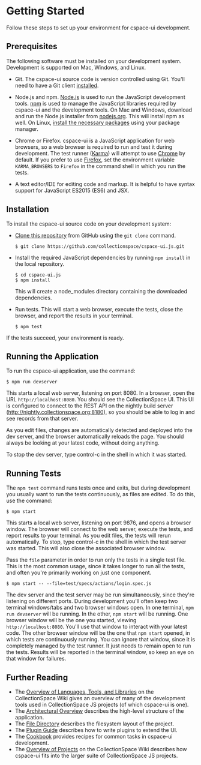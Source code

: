 # Getting Started

Follow these steps to set up your environment for cspace-ui development.

## Prerequisites

The following software must be installed on your development system. Development is supported on Mac, Windows, and Linux.

- Git. The cspace-ui source code is version controlled using Git. You'll need to have a Git client [installed](https://git-scm.com/book/en/v2/Getting-Started-Installing-Git).

- Node.js and npm. [Node.js](https://nodejs.org/) is used to run the JavaScript development tools. [npm](https://www.npmjs.com/) is used to manage the JavaScript libraries required by cspace-ui and the development tools. On Mac and Windows, download and run the Node.js installer from [nodejs.org](https://nodejs.org/). This will install npm as well. On Linux, [install the necessary packages](https://nodejs.org/en/download/package-manager/) using your package manager.

- Chrome or Firefox. cspace-ui is a JavaScript application for web browsers, so a web browser is required to run and test it during development. The test runner ([Karma](https://karma-runner.github.io/)) will attempt to use [Chrome](https://www.google.com/chrome/browser/desktop/index.html) by default. If you prefer to use [Firefox](https://www.mozilla.org/en-US/firefox/new/), set the environment variable `KARMA_BROWSERS` to `Firefox` in the command shell in which you run the tests.

- A text editor/IDE for editing code and markup. It is helpful to have syntax support for JavaScript ES2015 (ES6) and JSX.

## Installation

To install the cspace-ui source code on your development system:

- [Clone this repository](https://help.github.com/articles/cloning-a-repository/) from GitHub using the `git clone` command.
  ```
  $ git clone https://github.com/collectionspace/cspace-ui.js.git
  ```

- Install the required JavaScript dependencies by running `npm install` in the local repository.
  ```
  $ cd cspace-ui.js
  $ npm install
  ```
  This will create a node_modules directory containing the downloaded dependencies.

- Run tests. This will start a web browser, execute the tests, close the browser, and report the results in your terminal.
  ```
  $ npm test
  ```

If the tests succeed, your environment is ready.

## Running the Application

To run the cspace-ui application, use the command:
```
$ npm run devserver
```
This starts a local web server, listening on port 8080. In a browser, open the URL `http://localhost:8080`. You should see the CollectionSpace UI. This UI is configured to connect to the REST API on the nightly build server (http://nightly.collectionspace.org:8180), so you should be able to log in and see records from that server.

As you edit files, changes are automatically detected and deployed into the dev server, and the browser automatically reloads the page. You should always be looking at your latest code, without doing anything.

To stop the dev server, type control-c in the shell in which it was started.

## Running Tests

The `npm test` command runs tests once and exits, but during development you usually want to run the tests continuously, as files are edited. To do this, use the command:
```
$ npm start
```
This starts a local web server, listening on port 9876, and opens a browser window. The browser will connect to the web server, execute the tests, and report results to your terminal. As you edit files, the tests will rerun automatically. To stop, type control-c in the shell in which the test server was started. This will also close the associated browser window.

Pass the `file` parameter in order to run only the tests in a single test file. This is the most common usage, since it takes longer to run all the tests, and often you're primarily working on just one component.
```
$ npm start -- --file=test/specs/actions/login.spec.js
```

The dev server and the test server may be run simultaneously, since they're listening on different ports. During development you'll often keep two terminal windows/tabs and two browser windows open. In one terminal, `npm run devserver` will be running. In the other, `npm start` will be running. One browser window will be the one you started, viewing `http://localhost:8080`. You'll use that window to interact with your latest code. The other browser window will be the one that `npm start` opened, in which tests are continuously running. You can ignore that window, since it is completely managed by the test runner. It just needs to remain open to run the tests. Results will be reported in the terminal window, so keep an eye on that window for failures.

## Further Reading

- The [Overview of Languages, Tools, and Libraries](https://wiki.collectionspace.org/display/~rhlee@berkeley.edu/Overview+of+Languages%2C+Tools%2C+and+Libraries) on the CollectionSpace Wiki gives an overview of many of the development tools used in CollectionSpace JS projects (of which cspace-ui is one).
- The [Architectural Overview](ArchitecturalOverview.md) describes the high-level structure of the application.
- The [File Directory](FileDirectory.md) describes the filesystem layout of the project.
- The [Plugin Guide](PluginGuide) describes how to write plugins to extend the UI.
- The [Cookbook](Cookbook) provides recipes for common tasks in cspace-ui development.
- The [Overview of Projects](https://wiki.collectionspace.org/display/~rhlee@berkeley.edu/Overview+of+Projects) on the CollectionSpace Wiki describes how cspace-ui fits into the larger suite of CollectionSpace JS projects.